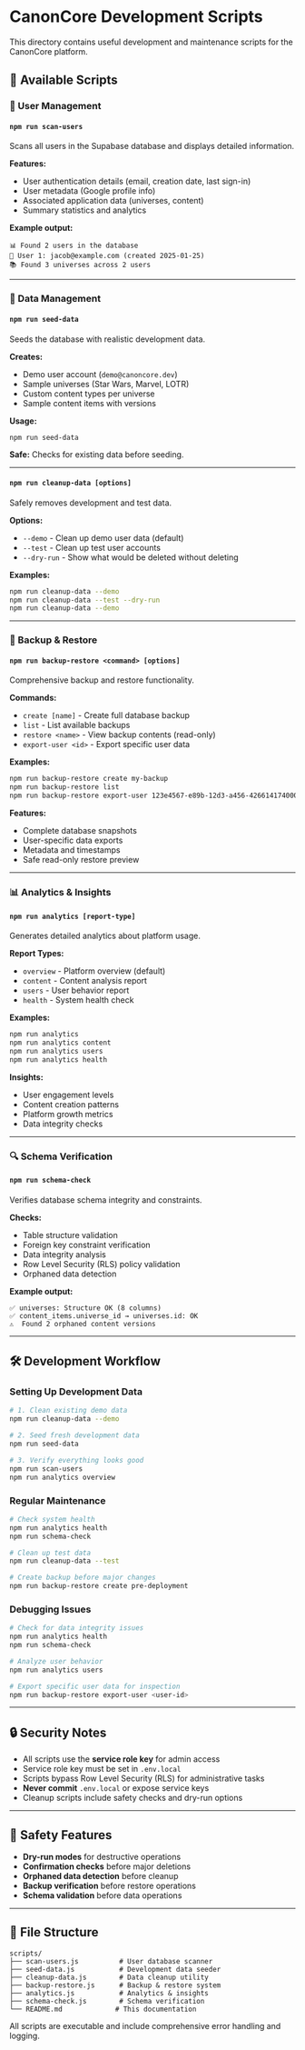 # CanonCore Development Scripts

This directory contains useful development and maintenance scripts for the CanonCore platform.

## 🚀 Available Scripts

### 👥 User Management

#### `npm run scan-users`
Scans all users in the Supabase database and displays detailed information.

**Features:**
- User authentication details (email, creation date, last sign-in)
- User metadata (Google profile info)
- Associated application data (universes, content)
- Summary statistics and analytics

**Example output:**
```
📊 Found 2 users in the database
👤 User 1: jacob@example.com (created 2025-01-25)
📚 Found 3 universes across 2 users
```

---

### 🌱 Data Management

#### `npm run seed-data`
Seeds the database with realistic development data.

**Creates:**
- Demo user account (`demo@canoncore.dev`)
- Sample universes (Star Wars, Marvel, LOTR)
- Custom content types per universe
- Sample content items with versions

**Usage:**
```bash
npm run seed-data
```

**Safe:** Checks for existing data before seeding.

---

#### `npm run cleanup-data [options]`
Safely removes development and test data.

**Options:**
- `--demo` - Clean up demo user data (default)
- `--test` - Clean up test user accounts
- `--dry-run` - Show what would be deleted without deleting

**Examples:**
```bash
npm run cleanup-data --demo
npm run cleanup-data --test --dry-run
npm run cleanup-data --demo
```

---

### 💾 Backup & Restore

#### `npm run backup-restore <command> [options]`
Comprehensive backup and restore functionality.

**Commands:**
- `create [name]` - Create full database backup
- `list` - List available backups  
- `restore <name>` - View backup contents (read-only)
- `export-user <id>` - Export specific user data

**Examples:**
```bash
npm run backup-restore create my-backup
npm run backup-restore list
npm run backup-restore export-user 123e4567-e89b-12d3-a456-426614174000
```

**Features:**
- Complete database snapshots
- User-specific data exports
- Metadata and timestamps
- Safe read-only restore preview

---

### 📊 Analytics & Insights

#### `npm run analytics [report-type]`
Generates detailed analytics about platform usage.

**Report Types:**
- `overview` - Platform overview (default)
- `content` - Content analysis report
- `users` - User behavior report  
- `health` - System health check

**Examples:**
```bash
npm run analytics
npm run analytics content
npm run analytics users
npm run analytics health
```

**Insights:**
- User engagement levels
- Content creation patterns
- Platform growth metrics
- Data integrity checks

---

### 🔍 Schema Verification

#### `npm run schema-check`
Verifies database schema integrity and constraints.

**Checks:**
- Table structure validation
- Foreign key constraint verification
- Data integrity analysis
- Row Level Security (RLS) policy validation
- Orphaned data detection

**Example output:**
```
✅ universes: Structure OK (8 columns)
✅ content_items.universe_id → universes.id: OK
⚠️  Found 2 orphaned content versions
```

---

## 🛠️ Development Workflow

### Setting Up Development Data
```bash
# 1. Clean existing demo data
npm run cleanup-data --demo

# 2. Seed fresh development data
npm run seed-data

# 3. Verify everything looks good
npm run scan-users
npm run analytics overview
```

### Regular Maintenance
```bash
# Check system health
npm run analytics health
npm run schema-check

# Clean up test data
npm run cleanup-data --test

# Create backup before major changes
npm run backup-restore create pre-deployment
```

### Debugging Issues
```bash
# Check for data integrity issues
npm run analytics health
npm run schema-check

# Analyze user behavior
npm run analytics users

# Export specific user data for inspection
npm run backup-restore export-user <user-id>
```

---

## 🔒 Security Notes

- All scripts use the **service role key** for admin access
- Service role key must be set in `.env.local`
- Scripts bypass Row Level Security (RLS) for administrative tasks
- **Never commit** `.env.local` or expose service keys
- Cleanup scripts include safety checks and dry-run options

---

## 🚨 Safety Features

- **Dry-run modes** for destructive operations
- **Confirmation checks** before major deletions
- **Orphaned data detection** before cleanup
- **Backup verification** before restore operations
- **Schema validation** before data operations

---

## 📁 File Structure

```
scripts/
├── scan-users.js          # User database scanner
├── seed-data.js           # Development data seeder  
├── cleanup-data.js        # Data cleanup utility
├── backup-restore.js      # Backup & restore system
├── analytics.js           # Analytics & insights
├── schema-check.js        # Schema verification
└── README.md             # This documentation
```

All scripts are executable and include comprehensive error handling and logging.